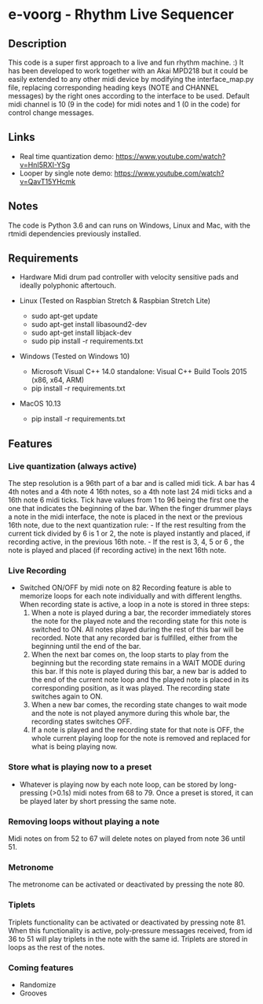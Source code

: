 # e-voorg - Rhythm Live Sequencer


## Description
This code is a super first approach to a live and fun rhythm machine. :) It has been developed to work together with an
Akai MPD218 but it could be easily extended to any other midi device by modifying the interface_map.py file, replacing
corresponding heading keys (NOTE and CHANNEL messages) by the right ones according to the interface to be used. Default
midi channel is 10 (9 in the code) for midi notes and 1 (0 in the code) for control change messages.

## Links
- Real time quantization demo: https://www.youtube.com/watch?v=HnI5RXI-YSg
- Looper by single note demo: https://www.youtube.com/watch?v=QavT15YHcmk

## Notes
The code is Python 3.6 and can runs on Windows, Linux and Mac, with the rtmidi dependencies previously installed.

## Requirements

- Hardware
    Midi drum pad controller with velocity sensitive pads and ideally polyphonic aftertouch.

- Linux (Tested on Raspbian Stretch & Raspbian Stretch Lite)
    * sudo apt-get update
    * sudo apt-get install libasound2-dev
    * sudo apt-get install libjack-dev
    * sudo pip install -r requirements.txt

- Windows (Tested on Windows 10)
    * Microsoft Visual C++ 14.0 standalone: Visual C++ Build Tools 2015 (x86, x64, ARM)
    * pip install -r requirements.txt

- MacOS 10.13
    * pip install -r requirements.txt

## Features

### Live quantization (always active)
The step resolution is a 96th part of a bar and is called midi tick. A bar has 4 4th notes and a 4th note 4 16th notes,
so a 4th note last 24 midi ticks and a 16th note 6 midi ticks. Tick have values from 1 to 96 being the first one the one
that indicates the beginning of the bar. When the finger drummer plays a note in the midi interface, the note is placed
in the next or the previous 16th note, due to the next quantization rule:
    - If the rest resulting from the current tick divided by 6 is 1 or 2, the note is played instantly and placed, if
    recording active, in the previous 16th note.
    - If the rest is 3, 4, 5 or 6 , the note is played and placed (if recording active) in the next 16th note.

### Live Recording
- Switched ON/OFF by midi note on 82
Recording feature is able to memorize loops for each note individually and with different lengths. When recording state
is active, a loop in a note is stored in three steps:
    1. When a note is played during a bar, the recorder immediately stores the note for the played note and the
    recording state for this note is switched to ON. All notes played during the rest of this bar will be recorded. Note
    that any recorded bar is fulfilled, either from the beginning until the end of the bar.
    2. When the next bar comes on, the loop starts to play from the beginning but the recording state remains in a WAIT
    MODE during this bar. If this note is played during this bar, a new bar is added to the end of the current note loop
    and the played note is placed in its corresponding position, as it was played. The recording state switches again to
    ON.
    3. When a new bar comes, the recording state changes to wait mode and the note is not played anymore during this
    whole bar, the recording states switches OFF.
    4. If a note is played and the recording state for that note is OFF, the whole current playing loop for the note is
    removed and replaced for what is being playing now.

### Store what is playing now to a preset
- Whatever is playing now by each note loop, can be stored by long-pressing (>0.1s) midi notes from 68 to 79. Once a
preset is stored, it can be played later by short pressing the same note.

### Removing loops without playing a note
Midi notes on from 52 to 67 will delete notes on played from note 36 until 51.

### Metronome
The metronome can be activated or deactivated by pressing the note 80.

### Tiplets
Triplets functionality can be activated or deactivated by pressing note 81. When this functionality is active,
poly-pressure messages received, from id 36 to 51 will play triplets in the note with the same id. Triplets are stored
in loops as the rest of the notes.

### Coming features
- Randomize
- Grooves
